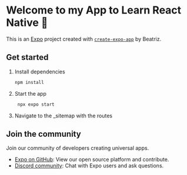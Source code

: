 # Welcome to my App to Learn React Native 👋

This is an [Expo](https://expo.dev) project created with [`create-expo-app`](https://www.npmjs.com/package/create-expo-app) by Beatriz.

## Get started

1. Install dependencies

   ```bash
   npm install
   ```

2. Start the app

   ```bash
    npx expo start
   ```

3. Navigate to the _sitemap with the routes

## Join the community

Join our community of developers creating universal apps.

- [Expo on GitHub](https://github.com/expo/expo): View our open source platform and contribute.
- [Discord community](https://chat.expo.dev): Chat with Expo users and ask questions.
